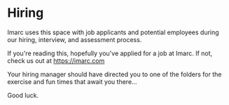 # Hiring
Imarc uses this space with job applicants and potential employees during our hiring, interview, and assessment process.

If you're reading this, hopefully you've applied for a job at Imarc. If not, check us out at <https://imarc.com>

Your hiring manager should have directed you to one of the folders for the exercise and fun times that await you there...

Good luck.